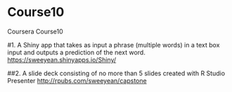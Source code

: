 # Course10
Coursera Course10 

#1.	A Shiny app that takes as input a phrase (multiple words) in a text box input and outputs a prediction of the next word.
https://sweeyean.shinyapps.io/Shiny/

##2.	A slide deck consisting of no more than 5 slides created with R Studio Presenter 
http://rpubs.com/sweeyean/capstone
